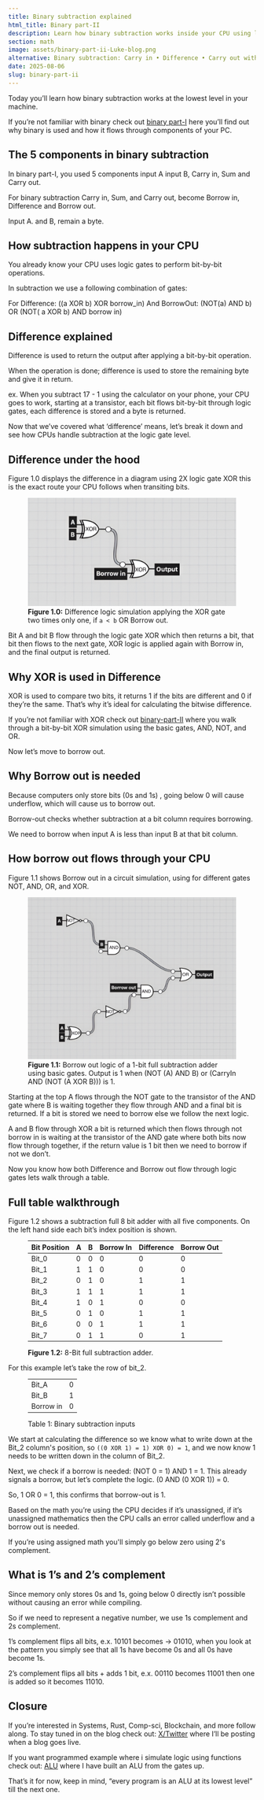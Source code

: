 ```yaml
---
title: Binary subtraction explained
html_title: Binary part-II
description: Learn how binary subtraction works inside your CPU using logic gates like XOR, AND, OR, and NOT. This blog breaks down difference and borrow logic step-by-step with diagrams, truth tables, and 1’s & 2’s coACmplement examples.
section: math
image: assets/binary-part-ii-Luke-blog.png
alternative: Binary subtraction: Carry in • Difference • Carry out with truth table, images, and 1s, 2s complement.
date: 2025-08-06
slug: binary-part-ii
---
```


Today you’ll learn how binary subtraction works at the lowest level in your machine.

If you’re not familiar with binary check out [binary part-I](https://www.lukefi.com/content/2025/2025-06/binary-part-I) here you’ll find out why binary is used and how it flows through components of your PC.

## The 5 components in binary subtraction

In binary part-I, you used 5 components input A input B, Carry in, Sum and Carry out.

For binary subtraction Carry in, Sum, and Carry out, become Borrow in, Difference and Borrow out.

Input A. and B, remain a byte.
<br />

## How subtraction happens in your CPU

You already know your CPU uses logic gates to perform bit-by-bit operations.

In subtraction we use a following combination of gates:

For Difference: ((a XOR b) XOR borrow_in)
And BorrowOut: (NOT(a) AND b) OR (NOT( a XOR b) AND borrow in)
<br />

## Difference explained

Difference is used to return the output after applying a bit-by-bit operation.

When the operation is done; difference is used to store the remaining byte and give it in return.

ex. When you subtract 17 - 1 using the calculator on your phone, your CPU goes to work, starting at a transistor, each bit flows bit-by-bit through logic gates, each difference is stored and a byte is returned.

Now that we’ve covered what ‘difference’ means, let’s break it down and see how CPUs handle subtraction at the logic gate level.
<br />

## Difference under the hood

Figure 1.0 displays the difference in a diagram using 2X logic gate XOR this is the exact route your CPU follows when transiting bits.

<figure>
<img
src="/assets/difference_gate.png"
alt="Figure 1.0: Difference logic simulation applying the XOR gate two times"
class="default-img-setting"
/>

<figcaption>
<b>Figure 1.0:</b> Difference logic simulation applying the
XOR gate two times only one, if <code>a &lt; b</code> OR Borrow out.
</figcaption>
</figure>

Bit A and bit B flow through the logic gate XOR which then returns a bit, that bit then flows to the next gate, XOR logic is applied again with Borrow in, and the final output is returned.
<br />

## Why XOR is used in Difference

XOR is used to compare two bits, it returns 1 if the bits are different and 0 if they’re the same. That’s why it’s ideal for calculating the bitwise difference.

If you’re not familiar with XOR check out [binary-part-II](https://www.lukefi.com/content/2025/2025-07/binary-part-ii) where you walk through a bit-by-bit XOR simulation using the basic gates, AND, NOT, and OR.

Now let’s move to borrow out.
<br />

## Why Borrow out is needed

Because computers only store bits (0s and 1s) , going below 0 will cause underflow, which will cause us to borrow out.

Borrow-out checks whether subtraction at a bit column requires borrowing.

We need to borrow when input A is less than input B at that bit column.
<br />

## How borrow out flows through your CPU

Figure 1.1 shows Borrow out in a circuit simulation, using for different gates NOT, AND, OR, and XOR.

<figure>
<img
src="/assets/borrow-out-logic-simulation.png"
alt="Figure 1.1: Borrow out logic of a 1-bit full subtraction adder using basic gates. Output is 1 when (NOT (A) AND B) or (CarryIn AND (NOT (A XOR B))) is 1."
class="default-img-setting"
/>

<figcaption>
<b>Figure 1.1:</b> Borrow out logic of a 1-bit full
subtraction adder using basic gates. Output is 1 when (NOT (A)
AND B) or (CarryIn AND (NOT (A XOR B))) is 1.
</figcaption>
</figure>

Starting at the top A flows through the NOT gate to the transistor of the AND gate where B is waiting together they flow through AND and a final bit is returned. If a bit is stored we need to borrow else we follow the next logic.

A and B flow through XOR a bit is returned which then flows through not borrow in is waiting at the transistor of the AND gate where both bits now flow through together, if the return value is 1 bit then we need to borrow if not we don’t.

Now you know how both Difference and Borrow out flow through logic gates lets walk through a table.
<br />

## Full table walkthrough

Figure 1.2 shows a subtraction full 8 bit adder with all five components. On the left hand side each bit’s index position is shown.

<figure>
  <table>
    <thead>
      <tr>
        <th>Bit Position</th>
        <th>A</th>
        <th>B</th>
        <th>Borrow In</th>
        <th>Difference</th>
        <th>Borrow Out</th>
      </tr>
    </thead>
    <tbody>
      <tr><td>Bit_0</td><td>0</td><td>0</td><td>0</td><td>0</td><td>0</td></tr>
      <tr><td>Bit_1</td><td>1</td><td>1</td><td>0</td><td>0</td><td>0</td></tr>
      <tr><td>Bit_2</td><td>0</td><td>1</td><td>0</td><td>1</td><td>1</td></tr>
      <tr><td>Bit_3</td><td>1</td><td>1</td><td>1</td><td>1</td><td>1</td></tr>
      <tr><td>Bit_4</td><td>1</td><td>0</td><td>1</td><td>0</td><td>0</td></tr>
      <tr><td>Bit_5</td><td>0</td><td>1</td><td>0</td><td>1</td><td>1</td></tr>
      <tr><td>Bit_6</td><td>0</td><td>0</td><td>1</td><td>1</td><td>1</td></tr>
      <tr><td>Bit_7</td><td>0</td><td>1</td><td>1</td><td>0</td><td>1</td></tr>
    </tbody>
  </table>
  <figcaption><b>Figure 1.2:</b> 8-Bit full subtraction adder.
  </figcaption>
</figure>

For this example let’s take the row of bit_2.

<figure>
  <table class="table-350px">
    <tr>
      <td>Bit_A</td>
      <td>0</td>
    </tr>
    <tr>
      <td>Bit_B</td>
      <td>1</td>
    </tr>
    <tr>
      <td>Borrow in</td>
      <td>0</td>
    </tr>
  </table>
  <figcaption>Table 1: Binary subtraction inputs</figcaption>
</figure>

We start at calculating the difference so we know what to write down at the Bit_2 column's position, so `((0 XOR 1) = 1) XOR 0) = 1`, and we now know 1 needs to be written down in the column of Bit_2.

Next, we check if a borrow is needed: (NOT 0 = 1) AND 1 = 1. This already signals a borrow, but let’s complete the logic. (0 AND (0 XOR 1)) = 0.

So, 1 OR 0 = 1, this confirms that borrow-out is 1.

Based on the math you’re using the CPU decides if it’s unassigned, if it’s unassigned mathematics then the CPU calls an error called underflow and a borrow out is needed.

If you’re using assigned math you'll simply go below zero using 2's complement.
<br />

## What is 1’s and 2’s complement

Since memory only stores 0s and 1s, going below 0 directly isn’t possible without causing an error while compiling.

So if we need to represent a negative number, we use 1s complement and 2s complement.

1’s complement flips all bits, e.x. 10101 becomes → 01010, when you look at the pattern you simply see that all 1s have become 0s and all 0s have become 1s.

2’s complement flips all bits + adds 1 bit, e.x. 00110 becomes 11001 then one is added so it becomes 11010.
<br />

## Closure

If you’re interested in Systems, Rust, Comp-sci, Blockchain, and more follow along. To stay tuned in on the blog check out: [X/Twitter](https://x.com/lmpkessels) where I’ll be posting when a blog goes live.

If you want programmed example where i simulate logic using functions check out: [ALU](https://github.com/Lmpkessels/alu) where I have built an ALU from the gates up.

That’s it for now, keep in mind, “every program is an ALU at its lowest level” till the next one.
